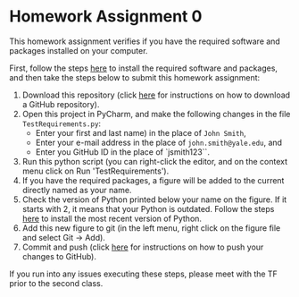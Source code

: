 # Homework Assignment 0

This homework assignment verifies if you have the required software and packages 
installed on your computer.

First, follow the steps [here](https://github.com/HPM573/CourseInfo/blob/master/SoftwareRequirement.md) 
to install the required software and packages, and 
then take the steps below to submit this homework assignment:
1. Download this repository (click [here](https://github.com/HPM573/CourseInfo/blob/master/BasicsGitOperations.md) 
for instructions on how to download a GitHub repository).
2. Open this project in PyCharm, and make the following changes in the 
file `TestRequirements.py`:
    - Enter your first and last name) in the place of `John Smith`,
    - Enter your e-mail address in the place of `john.smith@yale.edu`, and
    - Enter you GitHub ID in the place of `jsmith123``. 
3. Run this python script (you can right-click the editor, 
and on the context menu click on Run 'TestRequirements').
4. If you have the required packages, a figure will be added to the current 
directly named as your name.
5. Check the version of Python printed below your name on the figure. 
If it starts with 2, it means that your Python is outdated. Follow the steps [here](https://github.com/HPM573/CourseInfo/blob/master/SoftwareRequirement.md) 
to install the most recent version of Python. 
6. Add this new figure to git (in the left menu, right click on the figure file 
and select Git -> Add).
7. Commit and push (click [here](https://github.com/HPM573/CourseInfo/blob/master/BasicsGitOperations.md) 
for instructions on how to push your changes to GitHub).

If you run into any issues executing these steps, 
please meet with the TF prior to the second class.
